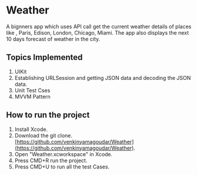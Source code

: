 # Weather
A bignners app which uses API call get the current weather details of places like , Paris, Edison, London, Chicago, Miami. The app also displays the next 10 days forecast of weather in the city.

## Topics Implemented
1. UIKit
2. Establishing URLSession and getting JSON data and decoding the JSON data.
3. Unit Test Cses
4. MVVM Pattern

## How to run the project
1. Install Xcode.
2. Download the git clone.
[https://github.com/venkinyamagoudar/Weather](https://github.com/venkinyamagoudar/Weather).
3. Open "Weather.xcworkspace" in Xcode.
4. Press CMD+R run the project.
5. Press CMD+U to run all the test Cases.
